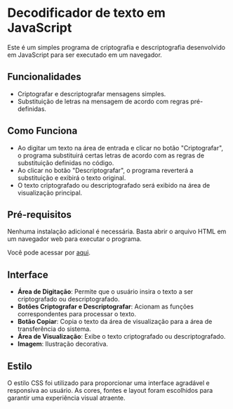 
# Decodificador de texto em JavaScript

Este é um simples programa de criptografia e descriptografia desenvolvido em JavaScript para ser executado em um navegador.

## Funcionalidades

- Criptografar e descriptografar mensagens simples.
- Substituição de letras na mensagem de acordo com regras pré-definidas.

## Como Funciona

- Ao digitar um texto na área de entrada e clicar no botão "Criptografar", o programa substituirá certas letras de acordo com as regras de substituição definidas no código.
- Ao clicar no botão "Descriptografar", o programa reverterá a substituição e exibirá o texto original.
- O texto criptografado ou descriptografado será exibido na área de visualização principal.

## Pré-requisitos

Nenhuma instalação adicional é necessária. Basta abrir o arquivo HTML em um navegador web para executar o programa. 

Você pode acessar por [aqui](https://kaliniv.github.io/decodificador-de-texto/).

## Interface

- **Área de Digitação**: Permite que o usuário insira o texto a ser criptografado ou descriptografado.
- **Botões Criptografar e Descriptografar**: Acionam as funções correspondentes para processar o texto.
- **Botão Copiar**: Copia o texto da área de visualização para a área de transferência do sistema.
- **Área de Visualização**: Exibe o texto criptografado ou descriptografado.
- **Imagem**: Ilustração decorativa.

## Estilo

O estilo CSS foi utilizado para proporcionar uma interface agradável e responsiva ao usuário. As cores, fontes e layout foram escolhidos para garantir uma experiência visual atraente.

